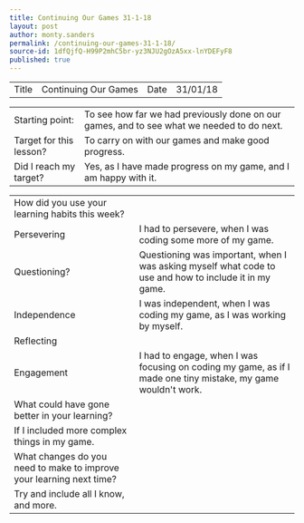 ```yaml
---
title: Continuing Our Games 31-1-18
layout: post
author: monty.sanders
permalink: /continuing-our-games-31-1-18/
source-id: 1dfQjfQ-H99P2mhC5br-yz3NJU2gOzA5xx-lnYDEFyF8
published: true
---
```

<table>
  <tr>
    <td>Title</td>
    <td>Continuing Our Games</td>
    <td>Date</td>
    <td>31/01/18</td>
  </tr>
</table>


<table>
  <tr>
    <td>Starting point:</td>
    <td>To see how far we had previously done on our games, and to see what we needed to do next.</td>
  </tr>
  <tr>
    <td>Target for this lesson?</td>
    <td>To carry on with our games and make good progress.</td>
  </tr>
  <tr>
    <td>Did I reach my target? </td>
    <td>Yes, as I have made progress on my game, and I am happy with it.</td>
  </tr>
</table>


<table>
  <tr>
    <td>How did you use your learning habits this week?</td>
    <td></td>
  </tr>
  <tr>
    <td>Persevering</td>
    <td>I had to persevere, when I was coding some more of my game.</td>
  </tr>
  <tr>
    <td>Questioning?</td>
    <td>Questioning was important, when I was asking myself what code to use and how to include it in my game.</td>
  </tr>
  <tr>
    <td>Independence</td>
    <td>I was independent, when I was coding my game, as I was working by myself.</td>
  </tr>
  <tr>
    <td>Reflecting</td>
    <td></td>
  </tr>
  <tr>
    <td>Engagement</td>
    <td>I had to engage, when I was focusing on coding my game, as if I made one tiny mistake, my game wouldn't work.</td>
  </tr>
  <tr>
    <td>What could have gone better in your learning?</td>
    <td></td>
  </tr>
  <tr>
    <td>If I included more complex things in my game.</td>
    <td></td>
  </tr>
  <tr>
    <td>What changes do you need to make to improve your learning next time?</td>
    <td></td>
  </tr>
  <tr>
    <td>Try and include all I know, and more.</td>
    <td></td>
  </tr>
</table>


